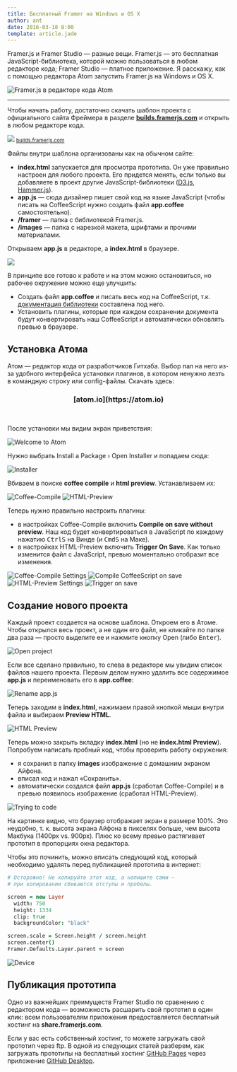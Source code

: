 ```yaml
---
title: Бесплатный Framer на Windows и OS X
author: ant
date: 2016-03-18 8:00
template: article.jade
---
```


Framer.js и Framer Studio — разные вещи. Framer.js — это бесплатная JavaScript-библиотека, которой можно пользоваться в любом редакторе кода; Framer Studio — платное приложение. Я расскажу, как с помощью редактора Atom запустить Framer.js на Windows и OS X.

![Framer.js в редакторе кода Atom](framerjs-in-atom.png)

---

Чтобы начать работу, достаточно скачать шаблон проекта с официального сайта Фреймера в разделе **[builds.framerjs.com](http://builds.framerjs.com)** и открыть в любом редакторе кода.

![](builds.png)
<small>[builds.framerjs.com](http://builds.framerjs.com)</small>

Файлы внутри шаблона организованы как на обычном сайте:

- **index.html** запускается для просмотра прототипа. Он уже правильно настроен для любого проекта. Его придется менять, если только вы добавляете в проект другие JavaScript-библиотеки ([D3.js](http://d3js.org), [Hammer.js](http://hammerjs.github.io)).
- **app.js** — сюда дизайнер пишет свой код на языке JavaScript (чтобы писать на CoffeeScript нужно создать файл **app.coffee** самостоятельно).
- **/framer** — папка с библиотекой Framer.js.
- **/images** — папка с нарезкой макета, шрифтами и прочими материалами.

Открываем **app.js** в редакторе, а **index.html** в браузере.

![](xcode.png)

В принципе все готово к работе и на этом можно остановиться, но рабочее окружение можно еще улучшить:

- Создать файл **app.coffee** и писать весь код на CoffeeScript, т.к. [документация библиотеки](http://framerjs.com/docs/#layer.layer) составлена под него. 
- Установить плагины, которые при каждом сохранении документа будут конвертировать наш CoffeeScript и автоматически обновлять превью в браузере.




## Установка Атома
Атом — редактор кода от разработчиков Гитхаба. Выбор пал на него из-за удобного интерфейса установки плагинов, в котором ненужно лезть в командную строку или config-файлы. Скачать здесь:

<center><h3>[atom.io](https://atom.io)</h2></center><br>

После установки мы видим экран приветствия:

![Welcome to Atom](01-welcome.png)

Нужно выбрать Install a Package › Open Installer и попадаем сюда:

![Installer](02-install.png)

Вбиваем в поиске **coffee compile** и **html preview**. Устанавливаем их:

![Coffee-Compile](03-coffee-compile.png)
![HTML-Preview](04-html-preview.png)

Теперь нужно правильно настроить плагины:
- в настройках Coffee-Compile включить **Compile on save without preview**. Наш код будет конвертироваться в JavaScript по каждому нажатию <kbd>Ctrl</kbd><kbd>S</kbd> на Винде (и <kbd>Cmd</kbd><kbd>S</kbd> на Маке). 
- в настройках HTML-Preview включить **Trigger On Save**. Как только изменится файл с JavaScript, превью моментально отобразит все изменения.

![Coffee-Compile Settings](05-coffee-compile-settings.png)
![Compile CoffeeScript on save](06-compile-on-save.png)
![HTML-Preview Settings](07-html-preview-settings.png)
![Trigger on save](08-preview-trigger-on-save.png)



## Создание нового проекта

Каждый проект создается на основе шаблона. Откроем его в Атоме. Чтобы открылся весь проект, а не один его файл, не кликайте по папке два раза — просто выделите ее и нажмите кнопку Open (либо <kbd>Enter</kbd>).

![Open project](10-open-project.png)

Если все сделано правильно, то слева в редакторе мы увидим список файлов нашего проекта. Первым делом нужно удалить все содержимое **app.js** и переименовать его в **app.coffee**:

![Rename app.js](11-rename-app-js.png)

Теперь заходим в **index.html**, нажимаем правой кнопкой мыши внутри файла и выбираем **Preview HTML**.

![HTML Preview](15-preview.png)

Теперь можно закрыть вкладку **index.html** (но не **index.html Preview**). Попробуем написать пробный код, чтобы проверить работу окружения:

- я сохранил в папку **images** изображение с домашним экраном Айфона.
- вписал код и нажал «Сохранить».
- автоматически создался файл **app.js** (сработал Coffee-Compile) и в превью появилось изображение (сработал HTML-Preview).

![Trying to code](16-coding.png)

На картинке видно, что браузер отображает экран в размере 100%. Это неудобно, т. к. высота экрана Айфона в пикселях больше, чем высота Макбука (1400px vs. 900px). Плюс ко всему превью растягивает прототип в пропорциях окна редактора. 

Чтобы это починить, можно вписать следующий код, который необходимо удалять перед публикацией прототипа в интернет:

```CoffeeScript
# Осторожно! Не копируйте этот код, а напишите сами —
# при копировании сбиваются отступы и пробелы.

screen = new Layer
  width: 750
  height: 1334
  clip: true
  backgroundColor: "black"

screen.scale = Screen.height / screen.height
screen.center()
Framer.Defaults.Layer.parent = screen
```

![Device](17-device.png)


## Публикация прототипа

Одно из важнейших преимуществ Framer Studio по сравнению с редактором кода — возможность расшарить свой прототип в один клик: всем пользователям приложения предоставляется бесплатный хостинг на **share.framerjs.com**.

Если у вас есть собственный хостинг, то можете загружать свой прототип через ftp. В одной из следующих статей разберем, как загружать прототипы на бесплатный хостинг [GitHub Pages](https://pages.github.com/) через приложение [GitHub Desktop](https://desktop.github.com/).




